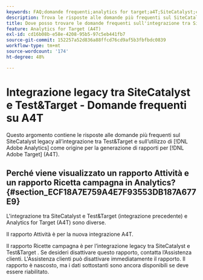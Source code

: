```yaml
---
keywords: FAQ;domande frequenti;analytics for target;a4T;SiteCatalyst;campagna>ricetta;Test&Target;integrazione
description: Trova le risposte alle domande più frequenti sul SiteCatalyst legacy all’integrazione di Test&Target e sull’utilizzo di Analytics per [!DNL Target] (A4T).
title: Dove posso trovare le domande frequenti sull'integrazione tra SiteCatalyst e Test&Target?
feature: Analytics for Target (A4T)
exl-id: cd16b08b-e58e-4208-95b5-97c5eb441fb7
source-git-commit: 152257a52d836a88ffcd76cd9af5b3fbfbdc0839
workflow-type: tm+mt
source-wordcount: '174'
ht-degree: 48%

---
```


# Integrazione legacy tra SiteCatalyst e Test&amp;Target - Domande frequenti su A4T

Questo argomento contiene le risposte alle domande più frequenti sul SiteCatalyst legacy all’integrazione tra Test&amp;Target e sull’utilizzo di [!DNL Adobe Analytics] come origine per la generazione di rapporti per [!DNL Adobe Target] (A4T).

## Perché viene visualizzato un rapporto Attività e un rapporto Ricetta campagna in Analytics? {#section_ECF18A7E759A4E7F93553DB187A677E9}

L&#39;integrazione tra SiteCatalyst e Test&amp;Target (integrazione precedente) e Analytics for Target (A4T) sono diverse.

Il rapporto Attività è per la nuova integrazione A4T.

Il rapporto Ricette campagna è per l’integrazione legacy tra SiteCatalyst e Test&amp;Target . Se desideri disattivare questo rapporto, contatta l’Assistenza clienti. L&#39;Assistenza clienti può disattivare immediatamente il rapporto. Il rapporto è nascosto, ma i dati sottostanti sono ancora disponibili se deve essere riabilitato.
